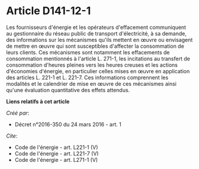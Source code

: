 # Article D141-12-1

Les fournisseurs d'énergie et les opérateurs d'effacement communiquent au gestionnaire du réseau public de transport
d'électricité, à sa demande, des informations sur les mécanismes qu'ils mettent en œuvre ou envisagent de mettre en œuvre qui
sont susceptibles d'affecter la consommation de leurs clients. Ces mécanismes sont notamment les effacements de consommation
mentionnés à l'article L. 271-1, les incitations au transfert de consommation d'heures pleines vers les heures creuses et les
actions d'économies d'énergie, en particulier celles mises en œuvre en application des articles L. 221-1 et L. 221-7. Ces
informations comprennent les modalités et le calendrier de mise en œuvre de ces mécanismes ainsi qu'une évaluation
quantitative des effets attendus.

**Liens relatifs à cet article**

_Créé par_:

  - Décret n°2016-350 du 24 mars 2016 - art. 1

_Cite_:

  - Code de l'énergie - art. L221-1 (V)
  - Code de l'énergie - art. L221-7 (V)
  - Code de l'énergie - art. L271-1 (V)
